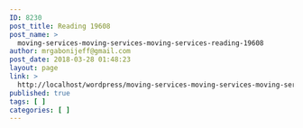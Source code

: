 ```yaml
---
ID: 8230
post_title: Reading 19608
post_name: >
  moving-services-moving-services-moving-services-reading-19608
author: mrgabonijeff@gmail.com
post_date: 2018-03-28 01:48:23
layout: page
link: >
  http://localhost/wordpress/moving-services-moving-services-moving-services-reading-19608/
published: true
tags: [ ]
categories: [ ]
---
```


